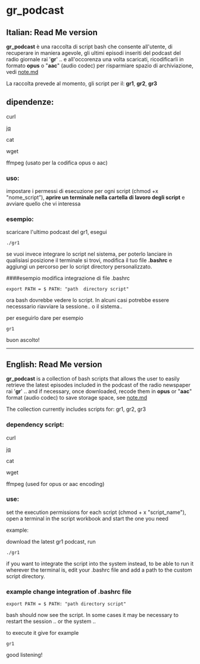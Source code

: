 # gr_podcast

## Italian: Read Me version

**gr_podcast** è una raccolta di script bash che consente all'utente, di recuperare in maniera agevole, gli ultimi episodi inseriti del podcast del radio giornale rai  '**gr**' .. e  all'occorenza una volta scaricati, ricodificarli in formato **opus** o "**aac**" (audio codec) per risparmiare spazio di archiviazione, vedi [note.md](note.md) 




La raccolta prevede al momento, gli script per il:  **gr1**, **gr2**, **gr3**


## dipendenze:

curl

[jq](https://stedolan.github.io/jq/)

cat

wget

ffmpeg  (usato per la codifica opus o aac)

### uso:
impostare i permessi di esecuzione per ogni script (chmod +x "nome_script”), **aprire un terminale nella cartella di lavoro degli script** e avviare quello che vi interessa

### esempio:
scaricare  l'ultimo podcast del gr1, esegui 

    ./gr1 

se vuoi invece integrare lo script nel sistema, per poterlo lanciare in qualisiasi posizione il terminale si trovi,  modifica il tuo file **.bashrc** e aggiungi un percorso per lo script  directory personalizzato.

####esempio modifica integrazione di file .bashrc

    export PATH = $ PATH: "path  directory script"

ora bash dovrebbe vedere lo script. In alcuni casi potrebbe essere necesssario riavviare la sessione.. o il sistema..

per eseguirlo dare per esempio

    gr1
    
buon ascolto!

---

## English: Read Me version

**gr_podcast** is a collection of bash scripts that allows the user to easily retrieve the latest episodes included in the podcast of the radio newspaper rai '**gr**' .. and if necessary, once downloaded, recode them in **opus** or "**aac**" format (audio codec) to save storage space, see [note.md](note.md) 

The collection currently includes scripts for: gr1, gr2, gr3

### dependency script:

curl

[jq](https://stedolan.github.io/jq/)

cat

wget

ffmpeg (used for opus or aac encoding)

### use:

set the execution permissions for each script (chmod + x "script_name"), open a terminal in the script workbook and start the one you need

example:

download the latest gr1 podcast, run

    ./gr1
    
if you want to integrate the script into the system instead, to be able to run it wherever the terminal is, edit your .bashrc file and add a path to the custom script directory.

### example change integration of .bashrc file

    export PATH = $ PATH: "path directory script"

bash should now see the script. In some cases it may be necessary to restart the session .. or the system ..

to execute it give for example

    gr1
    
good listening!